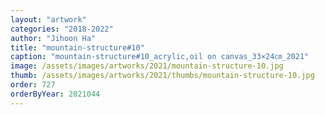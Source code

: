 ```yaml
---
layout: "artwork"
categories: "2018-2022"
author: "Jihoon Ha"
title: "mountain-structure#10"
caption: "mountain-structure#10_acrylic,oil on canvas_33×24㎝_2021"
image: /assets/images/artworks/2021/mountain-structure-10.jpg
thumb: /assets/images/artworks/2021/thumbs/mountain-structure-10.jpg
order: 727
orderByYear: 2021044
---
```


